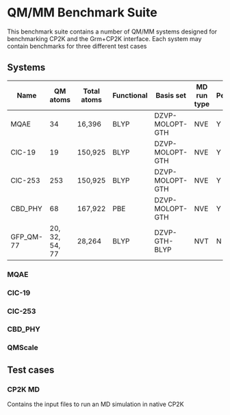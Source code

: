 # QM/MM Benchmark Suite

This benchmark suite contains a number of QM/MM systems designed for benchmarking CP2K and the Grm+CP2K interface.
Each system may contain benchmarks for three different test cases


## Systems

|Name      |QM atoms       |Total atoms |Functional  |Basis set       |MD run type  |Periodic?|
|----------|---------------|------------|------------|----------------|-------------|---------|
|MQAE      |34             |16,396      |BLYP	     |DZVP-MOLOPT-GTH |NVE          |Y        |
|ClC-19    |19             |150,925	    |BLYP	     |DZVP-MOLOPT-GTH |NVE	        |Y        |
|ClC-253   |253            |150,925	    |BLYP	     |DZVP-MOLOPT-GTH |NVE          |Y        |
|CBD_PHY   |68             |167,922	    |PBE         |DZVP-MOLOPT-GTH |NVE          |Y        |
|GFP_QM-77 |20, 32, 54, 77 |28,264      |BLYP        |DZVP-GTH-BLYP   |NVT          |N        |


### MQAE

### ClC-19

### ClC-253

### CBD_PHY

### QMScale

## Test cases

### CP2K MD

Contains the input files to run an MD simulation in native CP2K
